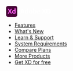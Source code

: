 <svg xmlns="http://www.w3.org/2000/svg" width="123.106" height="30" viewBox="0 0 123.106 30">
  <g id="Adobe_XD" data-name="Adobe XD">
    <g id="Layer_2" data-name="Layer 2">
      <g id="Surfaces">
        <g id="UI_UX_Surface" data-name="UI UX Surface">
          <g id="Outline_no_shadow" data-name="Outline no shadow">
            <rect id="Rectangle_149765" data-name="Rectangle 149765" width="30.767" height="30" rx="5.45" fill="#470137"/>
          </g>
        </g>
      </g>
      <g id="Outlined_Mnemonics_Logos" data-name="Outlined Mnemonics Logos">
        <g id="Xd">
          <path id="Path_103406" data-name="Path 103406" d="M16.178,7.889l-3.844,6.339,4.111,6.728a.211.211,0,0,1,0,.156c0,.05-.067,0-.144,0H13.389c-.206,0-.35,0-.433-.144l-.828-1.6c-.272-.528-.556-1.067-.878-1.617s-.611-1.111-.917-1.667h0c-.272.556-.556,1.111-.856,1.667L8.6,19.389c-.289.556-.556,1.111-.883,1.622-.056.122-.156.139-.289.139H4.578c-.056,0-.089,0-.094-.033a.189.189,0,0,1,0-.144l4.011-6.528L4.606,7.878c-.039-.05-.05-.1,0-.133a.156.156,0,0,1,.128-.05H7.639a.367.367,0,0,1,.189.033.389.389,0,0,1,.122.111c.25.556.522,1.111.828,1.667s.606,1.111.917,1.633.583,1.05.861,1.6h0c.272-.556.556-1.111.833-1.667s.556-1.078.867-1.622.583-1.083.861-1.617A.306.306,0,0,1,13.2,7.7a.272.272,0,0,1,.161-.033h2.706a.119.119,0,0,1,.106.206Z" fill="#ff61f6"/>
          <path id="Path_103407" data-name="Path 103407" d="M22.1,21.411a6.444,6.444,0,0,1-2.778-.556,4.444,4.444,0,0,1-1.933-1.744,5.594,5.594,0,0,1-.7-2.922,5.428,5.428,0,0,1,.7-2.706,5.183,5.183,0,0,1,2.056-2,6.561,6.561,0,0,1,3.244-.744,2.528,2.528,0,0,1,.267,0h.389V6.711c0-.094.044-.144.128-.144h2.639a.106.106,0,0,1,.122.094V18.889a6.206,6.206,0,0,0,.033.767c.033.278.039.522.05.744a.222.222,0,0,1-.122.206,10.139,10.139,0,0,1-2.089.617,11.25,11.25,0,0,1-2.006.189Zm1.233-2.561V13.217a1.733,1.733,0,0,0-.339-.061,3.583,3.583,0,0,0-.422,0,3.178,3.178,0,0,0-1.444.328,2.778,2.778,0,0,0-1.111.95,2.828,2.828,0,0,0-.422,1.633,3.544,3.544,0,0,0,.217,1.317,2.45,2.45,0,0,0,.556.911,2.189,2.189,0,0,0,.867.517,3.444,3.444,0,0,0,1.061.167h.556A2.072,2.072,0,0,0,23.333,18.85Z" fill="#ff61f6"/>
        </g>
      </g>
    </g>
    <path id="Path_103408" data-name="Path 103408" d="M42.906,18.022l-.989,3.039a.217.217,0,0,1-.222.167H39.306c-.139,0-.183-.083-.161-.206L43.256,9.161a3.656,3.656,0,0,0,.206-1.256.139.139,0,0,1,.122-.144h3.289c.106,0,.144,0,.167.122l4.667,13.156c.039.106,0,.189-.106.189H48.928a.217.217,0,0,1-.228-.144l-1.044-3.061Zm3.989-2.572c-.411-1.356-1.233-3.844-1.622-5.306h0c-.328,1.378-1.072,3.639-1.606,5.306Z" fill="#fff"/>
    <path id="Path_103409" data-name="Path 103409" d="M51.839,16.211c0-2.939,2.222-5.406,5.961-5.406a4.862,4.862,0,0,1,.678.039V6.794a.133.133,0,0,1,.144-.144h2.594c.1,0,.122.044.122.128V18.922a11.666,11.666,0,0,0,.083,1.5c0,.106,0,.144-.144.189a10.378,10.378,0,0,1-4.056.822C54.183,21.433,51.839,19.706,51.839,16.211Zm6.667-2.922a2.222,2.222,0,0,0-.756-.1,2.746,2.746,0,0,0-2.944,2.878,2.573,2.573,0,0,0,2.739,2.917,2.778,2.778,0,0,0,.961-.122Z" fill="#fff"/>
    <path id="Path_103410" data-name="Path 103410" d="M72.922,16.067c0,3.228-2.094,5.367-5.056,5.367-3.517,0-5.078-2.656-5.078-5.306a5.028,5.028,0,0,1,5.117-5.322C71.217,10.806,72.922,13.289,72.922,16.067Zm-7.222,0c0,1.806.839,2.956,2.222,2.956,1.194,0,2.1-1.022,2.1-2.917,0-1.606-.661-2.939-2.222-2.939-1.211.022-2.111,1.089-2.111,2.944Z" fill="#fff"/>
    <path id="Path_103411" data-name="Path 103411" d="M77.056,6.667c.161,0,.206,0,.206.167v4.211a6.828,6.828,0,0,1,1.722-.222,4.706,4.706,0,0,1,4.939,4.889c0,3.844-3.044,5.739-6.167,5.739a10.761,10.761,0,0,1-3.228-.472.244.244,0,0,1-.128-.206V6.794c0-.1.044-.144.144-.144Zm1.417,6.578a4.178,4.178,0,0,0-1.211.167v5.556a3.189,3.189,0,0,0,.761.078A2.827,2.827,0,0,0,81,15.961a2.416,2.416,0,0,0-2.528-2.733Z" fill="#fff"/>
    <path id="Path_103412" data-name="Path 103412" d="M87.778,16.867c.106,1.172.928,2.139,2.939,2.139a6.361,6.361,0,0,0,2.528-.472c.067-.039.128,0,.128.1v1.956c0,.144-.044.206-.144.244a6.844,6.844,0,0,1-3.144.6c-3.889,0-5.222-2.656-5.222-5.2,0-2.839,1.744-5.428,5-5.428A4.193,4.193,0,0,1,94.2,15.25a6.211,6.211,0,0,1-.106,1.378.167.167,0,0,1-.161.161,18.155,18.155,0,0,1-2.117.083Zm2.672-1.994a6.6,6.6,0,0,0,1.028-.039v-.144a1.667,1.667,0,0,0-1.744-1.622,1.956,1.956,0,0,0-1.978,1.806Z" fill="#fff"/>
    <path id="Path_103413" data-name="Path 103413" d="M106.561,14.278,110.628,21a.139.139,0,0,1-.1.228h-2.922a.339.339,0,0,1-.35-.189c-.9-1.6-1.806-3.206-2.733-4.889h0c-.822,1.667-1.728,3.333-2.594,4.911a.278.278,0,0,1-.283.167H98.867c-.144,0-.144-.122-.083-.206l3.95-6.539L98.844,7.967a.122.122,0,0,1,.106-.206h2.894c.144,0,.206,0,.267.167.822,1.622,1.789,3.244,2.633,4.872h0c.8-1.667,1.706-3.228,2.544-4.872a.272.272,0,0,1,.289-.167h2.656c.144,0,.161.106.078.228Z" fill="#fff"/>
    <path id="Path_103414" data-name="Path 103414" d="M111.633,7.944c0-.1,0-.144.144-.161.617,0,2.178-.061,4.006-.061,4.917,0,7.322,2.778,7.322,6.556,0,4.911-3.783,6.989-7.278,6.989-1.356,0-3.411,0-4.072-.039-.083,0-.122-.061-.122-.206Zm2.856,10.817c.411,0,.744.039,1.217.039a4.121,4.121,0,0,0,4.444-4.483c0-2.75-1.772-4.111-4.4-4.111h-1.278Z" fill="#fff"/>
  </g>
</svg>


- [Features](https://www.adobe.com/privacy.html)
- [What's New](https://www.adobe.com/legal/terms.html)
- [Learn & Support](https://www.adobe.com/legal/terms.html)
- [System Requirements](https://www.adobe.com/legal/terms.html)
- [Compare Plans](https://www.adobe.com/legal/terms.html)
- [More Products](https://www.adobe.com/legal/terms.html)
- [Get XD for free](https://www.adobe.com/legal/terms.html)